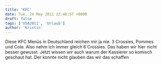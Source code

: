 ```yaml
---
title: 'KFC'
date: Tue, 24 May 2011 22:48:57 +0000
draft: false
tags: ['USA2011', 'Urlaub']
author: 'Kristin'
---
```


Diese KFC Menüs in Deutschland reichen mir ja nie. 3 Crossies, Pommes und Cola. Also nehm ich immer gleich 6 Crossies. Das haben wir hier nicht besser gewusst. Jetzt wissen wir auch warum der Kassierer so komisch geschaut hat. Der konnte nicht glauben das wir das schaffen
